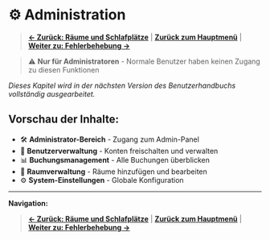 # ⚙️ Administration

> **[← Zurück: Räume und Schlafplätze](04-raumverwaltung.md)** | **[Zurück zum Hauptmenü](README.md)** | **[Weiter zu: Fehlerbehebung →](06-fehlerbehebung.md)**

> ⚠️ **Nur für Administratoren** - Normale Benutzer haben keinen Zugang zu diesen Funktionen

*Dieses Kapitel wird in der nächsten Version des Benutzerhandbuchs vollständig ausgearbeitet.*

## Vorschau der Inhalte:

- 🛠️ **Administrator-Bereich** - Zugang zum Admin-Panel
- 👥 **Benutzerverwaltung** - Konten freischalten und verwalten
- 📊 **Buchungsmanagement** - Alle Buchungen überblicken
- 🏨 **Raumverwaltung** - Räume hinzufügen und bearbeiten
- ⚙️ **System-Einstellungen** - Globale Konfiguration

---

**Navigation:**
> **[← Zurück: Räume und Schlafplätze](04-raumverwaltung.md)** | **[Zurück zum Hauptmenü](README.md)** | **[Weiter zu: Fehlerbehebung →](06-fehlerbehebung.md)**